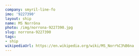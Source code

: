 ```yaml
---
company: smyril-line-fo
imo: '9227390'
layout: ship
name: MS Norröna
photo: /img/norrona-9227390.jpg
slug: norrona-9227390
tags:
- ship
wikipediaUrl: https://en.wikipedia.org/wiki/MS_Norr%C3%B6na
---
```

